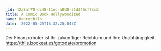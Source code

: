 ```yaml
---
_id: 42a8af70-dc48-11ec-a030-5fd340cf73c3
title: A Comic Book Hollywoodized
name: Henrythils
date: '2022-05-25T16:32:25.843Z'
---
```

Der Finanzroboter ist Ihr zukünftiger Reichtum und Ihre Unabhängigkeit. https://thils.bookeat.es/gotodate/promotion
